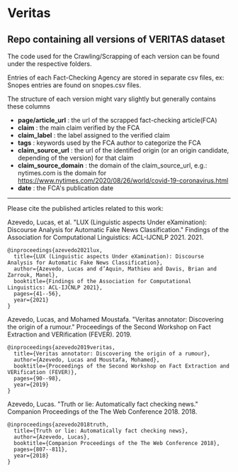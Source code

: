 # Veritas

## Repo containing all versions of VERITAS dataset

The code used for the Crawling/Scrapping of each version can be found under the respective folders.

Entries of each Fact-Checking Agency are stored in separate csv files, ex: Snopes entries are found on snopes.csv files.

The structure of each version might vary slightly but generally contains these columns 

- **page/article_url**
: the url of the scrapped fact-checking article(FCA)  
- **claim**
: the main claim verified by the FCA
- **claim_label**
: the label assigned to the verified claim
- **tags**
: keywords used by the FCA author to categorize the FCA
- **claim_source_url**
: the url of the identified origin (or an origin candidate, depending of the version) for that claim 
- **claim_source_domain**
: the domain of the claim_source_url, e.g.: nytimes.com is the domain for https://www.nytimes.com/2020/08/26/world/covid-19-coronavirus.html
- **date**
: the FCA's publication date  

---

Please cite the published articles related to this work:

Azevedo, Lucas, et al. "LUX (Linguistic aspects Under eXamination): Discourse Analysis for Automatic Fake News Classification." Findings of the Association for Computational Linguistics: ACL-IJCNLP 2021. 2021.

    @inproceedings{azevedo2021lux,
      title={LUX (Linguistic aspects Under eXamination): Discourse Analysis for Automatic Fake News Classification},
      author={Azevedo, Lucas and d’Aquin, Mathieu and Davis, Brian and Zarrouk, Manel},
      booktitle={Findings of the Association for Computational Linguistics: ACL-IJCNLP 2021},
      pages={41--56},
      year={2021}
    }

Azevedo, Lucas, and Mohamed Moustafa. "Veritas annotator: Discovering the origin of a rumour." Proceedings of the Second Workshop on Fact Extraction and VERification (FEVER). 2019.

    @inproceedings{azevedo2019veritas,
      title={Veritas annotator: Discovering the origin of a rumour},
      author={Azevedo, Lucas and Moustafa, Mohamed},
      booktitle={Proceedings of the Second Workshop on Fact Extraction and VERification (FEVER)},
      pages={90--98},
      year={2019}
    }

Azevedo, Lucas. "Truth or lie: Automatically fact checking news." Companion Proceedings of the The Web Conference 2018. 2018.

    @inproceedings{azevedo2018truth,
      title={Truth or lie: Automatically fact checking news},
      author={Azevedo, Lucas},
      booktitle={Companion Proceedings of the The Web Conference 2018},
      pages={807--811},
      year={2018}
    }
